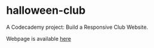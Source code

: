 # halloween-club

A Codecademy project: Build a Responsive Club Website.

Webpage is available [here](https://carlos-muniz.github.io/halloween-club/)
